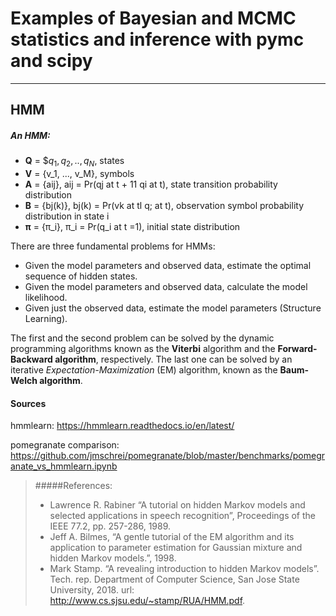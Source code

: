 # Examples of Bayesian and MCMC statistics and inference with pymc and scipy

---

## HMM

##### An HMM:
 - **Q** = $${q_1,q_2, .. , q_N}$, states
 - **V** = {v_1, ..., v_M}, symbols
 - **A** = {aij}, aij = Pr(qj at t + 11 qi at t), state transition probability distribution
 - **B** = {bj(k)}, bj(k) = Pr(vk at tl q; at t), observation symbol probability distribution in state i
 - **π** = {π_i}, π_i = Pr(q_i at t =1), initial state distribution


There are three fundamental problems for HMMs:
- Given the model parameters and observed data, estimate the optimal sequence of hidden states.
- Given the model parameters and observed data, calculate the model likelihood.
- Given just the observed data, estimate the model parameters (Structure Learning).

The first and the second problem can be solved by the dynamic programming algorithms known as the **Viterbi** algorithm and the **Forward-Backward algorithm**, respectively.
The last one can be solved by an iterative *Expectation-Maximization* (EM) algorithm, known as the **Baum-Welch algorithm**.


#### Sources
hmmlearn: https://hmmlearn.readthedocs.io/en/latest/

pomegranate comparison: https://github.com/jmschrei/pomegranate/blob/master/benchmarks/pomegranate_vs_hmmlearn.ipynb


>#####References: 
>  - Lawrence R. Rabiner “A tutorial on hidden Markov models and selected applications in speech recognition”, Proceedings of the IEEE 77.2, pp. 257-286, 1989.
>  - Jeff A. Bilmes, “A gentle tutorial of the EM algorithm and its application to parameter estimation for Gaussian mixture and hidden Markov models.”, 1998.
>  - Mark Stamp. “A revealing introduction to hidden Markov models”. Tech. rep. Department of Computer Science, San Jose State University, 2018. url: http://www.cs.sjsu.edu/~stamp/RUA/HMM.pdf.

